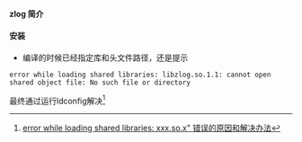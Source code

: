 #### zlog 简介


#### 安装

- 编译的时候已经指定库和头文件路径，还是提示
```
error while loading shared libraries: libzlog.so.1.1: cannot open shared object file: No such file or directory
```
最终通过运行ldconfig解决[^1]


[^1]:[error while loading shared libraries: xxx.so.x" 错误的原因和解决办法](https://www.cnblogs.com/Anker/p/3209876.html)